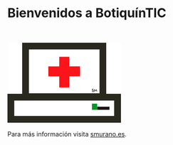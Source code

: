 # Bienvenidos a BotiquínTIC
<br>


![BotiquínTIC](manuales/img/botiquinTICpng.png)

Para más información visita [smurano.es](https://www.smurano.es).

